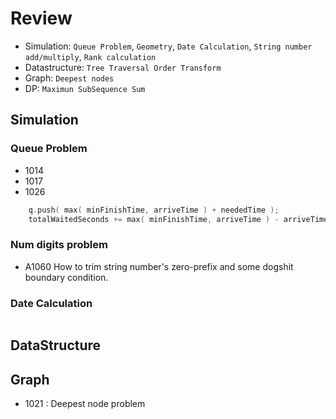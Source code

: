 # Review

- Simulation: `Queue Problem`, `Geometry`, `Date Calculation`, `String number add/multiply`, `Rank calculation`
- Datastructure: `Tree Traversal Order Transform`
- Graph: `Deepest nodes`
- DP: `Maximun SubSequence Sum`

## Simulation

### Queue Problem

- 1014
- 1017
- 1026

```cpp
    q.push( max( minFinishTime, arriveTime ) + neededTime );            // The service time is the maximun of last finishtime and the arrival time of the customer.
    totalWaitedSeconds += max( minFinishTime, arriveTime ) - arriveTime;// Service time - arrvice time = waited time
```

### Num digits problem

- A1060 How to trim string number's zero-prefix and some dogshit boundary condition.

### Date Calculation

```cpp

```

## DataStructure

## Graph

- 1021 : Deepest node problem
